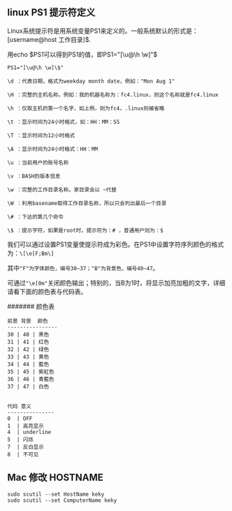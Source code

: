 ## linux PS1 提示符定义

Linux系统提示符是用系统变量PS1来定义的。一般系统默认的形式是：[username@host 工作目录]$. 

用echo $PS1可以得到PS1的值，即PS1="[\u@\h \w]"\$ 

```shell
PS1="[\u@\h \w]\$" 

\d ：代表日期，格式为weekday month date，例如："Mon Aug 1" 

\H ：完整的主机名称。例如：我的机器名称为：fc4.linux，则这个名称就是fc4.linux 

\h ：仅取主机的第一个名字，如上例，则为fc4，.linux则被省略 

\t ：显示时间为24小时格式，如：HH：MM：SS 

\T ：显示时间为12小时格式 

\A ：显示时间为24小时格式：HH：MM 

\u ：当前用户的账号名称 

\v ：BASH的版本信息 

\w ：完整的工作目录名称。家目录会以 ~代替 

\W ：利用basename取得工作目录名称，所以只会列出最后一个目录 

\# ：下达的第几个命令 

\$ ：提示字符，如果是root时，提示符为：# ，普通用户则为：$
```

我们可以通过设置PS1变量使提示符成为彩色。在PS1中设置字符序列颜色的格式为：`\[\e[F;Bm\]`  

其中`"F"为字体颜色，编号30~37；"B"为背景色，编号40~47`。

可通过`"\e[0m"`关闭颜色输出；特别的，当B为1时，将显示加亮加粗的文字，详细请看下面的颜色表与代码表。

####### 颜色表

``` shell
前景 背景  颜色
·----·----·----·
30 | 40 | 黑色
31 | 41 | 红色
32 | 42 | 绿色
33 | 43 | 黄色
34 | 44 | 藍色
35 | 45 | 紫紅色
36 | 46 | 青藍色
37 | 47 | 白色


代码 意义
---------------
0  | OFF
1  | 高亮显示
4  | underline
5  | 闪烁
7  | 反白显示
8  | 不可见
```


## Mac 修改 HOSTNAME
```shell
sudo scutil --set HostName keky
sudo scutil --set ComputerName keky
```